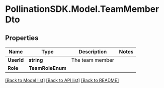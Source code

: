 
# PollinationSDK.Model.TeamMemberDto

## Properties

Name | Type | Description | Notes
------------ | ------------- | ------------- | -------------
**UserId** | **string** | The team member | 
**Role** | **TeamRoleEnum** |  | 

[[Back to Model list]](../README.md#documentation-for-models)
[[Back to API list]](../README.md#documentation-for-api-endpoints)
[[Back to README]](../README.md)

